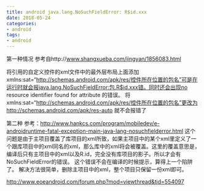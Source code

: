```yaml
---
title: android java.lang.NoSuchFieldError: R$id.xxx
date: 2018-05-24
categories: 
- android
tags: 
- android
---
```


第一种情况 参考自http://www.shangxueba.com/jingyan/1856083.html

将引用的自定义控件的xml文件中的最外层布局上面添加xmlns:sat=“http://schemas.android.com/apk/res/控件所在位置的包名”可是在运行时就会报java.lang.NoSuchFieldError:包.R$id.xxx错。同时还会出现no resource identifier found for attribute 的错误。
将xmlns:sat=“http://schemas.android.com/apk/res/控件所在位置的包名”更改为 http://schemas.android.com/apk/res-auto 就不会报错了

第二种 参考：http://www.hankcs.com/program/mobiledev/e-androidruntime-fatal-exception-main-java-lang-nosuchfielderror.html
这个问题是由于主项目覆盖了库项目的xml所致，如果主项目中的某个xml里定义了一个跟库项目中的xml同名的xml，那么库中的xml将会被覆盖。这里的覆盖意思是，编译后只有主项目中的xml以及R.id，完全没有库项目的影子。所以才会有NoSuchFieldError的错误。
这个错误不会在编译的时候提示，算得上一个陷阱了。
解决方法很简单，删除主项目中的xml，整个项目只保留一份xml即可。



http://www.eoeandroid.com/forum.php?mod=viewthread&tid=554097



